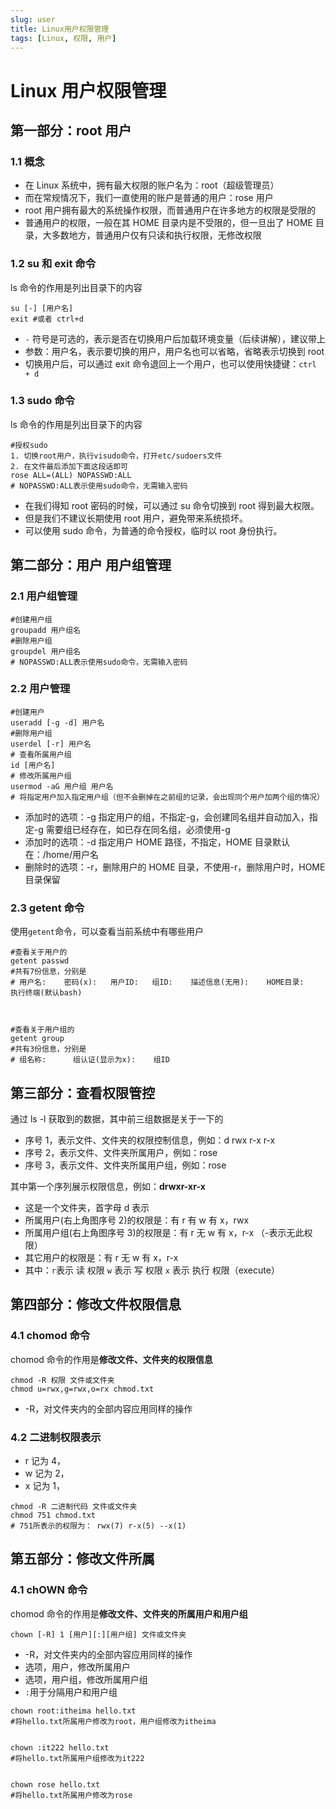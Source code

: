```yaml
---
slug: user
title: Linux用户权限管理
tags: [Linux, 权限, 用户]
---
```


# Linux 用户权限管理

## 第一部分：root 用户

### 1.1 概念

- 在 Linux 系统中，拥有最大权限的账户名为：root（超级管理员）
- 而在常规情况下，我们一直使用的账户是普通的用户：rose 用户
- root 用户拥有最大的系统操作权限，而普通用户在许多地方的权限是受限的
- 普通用户的权限，一般在其 HOME 目录内是不受限的，但一旦出了 HOME 目录，大多数地方，普通用户仅有只读和执行权限，无修改权限

### 1.2 su 和 exit 命令

ls 命令的作用是列出目录下的内容

```shell
su [-] [用户名]
exit #或者 ctrl+d
```

- `-` 符号是可选的，表示是否在切换用户后加载环境变量（后续讲解），建议带上
- 参数：用户名，表示要切换的用户，用户名也可以省略，省略表示切换到 root
- 切换用户后，可以通过 exit 命令退回上一个用户，也可以使用快捷键：`ctrl + d`

### 1.3 sudo 命令

ls 命令的作用是列出目录下的内容

```shell
#授权sudo
1. 切换root用户，执行visudo命令，打开etc/sudoers文件
2. 在文件最后添加下面这段话即可
rose ALL=(ALL) NOPASSWD:ALL
# NOPASSWD:ALL表示使用sudo命令，无需输入密码
```

- 在我们得知 root 密码的时候，可以通过 su 命令切换到 root 得到最大权限。
- 但是我们不建议长期使用 root 用户，避免带来系统损坏。
- 可以使用 sudo 命令，为普通的命令授权，临时以 root 身份执行。

## 第二部分：用户 用户组管理

### 2.1 用户组管理

```shell
#创建用户组
groupadd 用户组名
#删除用户组
groupdel 用户组名
# NOPASSWD:ALL表示使用sudo命令，无需输入密码
```

### 2.2 用户管理

```shell
#创建用户
useradd [-g -d] 用户名
#删除用户组
userdel [-r] 用户名
# 查看所属用户组
id [用户名]
# 修改所属用户组
usermod -aG 用户组 用户名
# 将指定用户加入指定用户组（但不会删掉在之前组的记录，会出现同个用户加两个组的情况）
```

- 添加时的选项：-g 指定用户的组，不指定-g，会创建同名组并自动加入，指定-g 需要组已经存在，如已存在同名组，必须使用-g
- 添加时的选项：-d 指定用户 HOME 路径，不指定，HOME 目录默认在：/home/用户名
- 删除时的选项：-r，删除用户的 HOME 目录，不使用-r，删除用户时，HOME 目录保留

### 2.3 getent 命令

使用`getent`命令，可以查看当前系统中有哪些用户

```shell
#查看关于用户的
getent passwd
#共有7份信息，分别是
# 用户名:    密码(x):   用户ID:   组ID:    描述信息(无用):    HOME目录:    执行终端(默认bash)



#查看关于用户组的
getent group
#共有3份信息，分别是
# 组名称:      组认证(显示为x):    组ID
```

## 第三部分：查看权限管控

通过 ls -l 获取到的数据，其中前三组数据是关于一下的

- 序号 1，表示文件、文件夹的权限控制信息，例如：d rwx r-x r-x
- 序号 2，表示文件、文件夹所属用户，例如：rose
- 序号 3，表示文件、文件夹所属用户组，例如：rose

其中第一个序列展示权限信息，例如：**drwxr-xr-x**

- 这是一个文件夹，首字母 d 表示
- 所属用户(右上角图序号 2)的权限是：有 r 有 w 有 x，rwx
- 所属用户组(右上角图序号 3)的权限是：有 r 无 w 有 x，r-x （-表示无此权限）
- 其它用户的权限是：有 r 无 w 有 x，r-x
- 其中：`r`表示 读 权限 `w` 表示 写 权限 `x` 表示 执行 权限（execute）

## 第四部分：修改文件权限信息

### 4.1 chomod 命令

chomod 命令的作用是**修改文件、文件夹的权限信息**

```shell
chmod -R 权限 文件或文件夹
chmod u=rwx,g=rwx,o=rx chmod.txt

```

- -R，对文件夹内的全部内容应用同样的操作

### 4.2 二进制权限表示

- r 记为 4，
- w 记为 2，
- x 记为 1，

```shell
chmod -R 二进制代码 文件或文件夹
chmod 751 chmod.txt
# 751所表示的权限为： rwx(7) r-x(5) --x(1)
```

## 第五部分：修改文件所属

### 4.1 chOWN 命令

chomod 命令的作用是**修改文件、文件夹的所属用户和用户组**

```shell
chown [-R] 1 [用户][:][用户组] 文件或文件夹

```

- -R，对文件夹内的全部内容应用同样的操作
- 选项，用户，修改所属用户
- 选项，用户组，修改所属用户组
- `:`用于分隔用户和用户组

```shell
chown root:itheima hello.txt
#将hello.txt所属用户修改为root，用户组修改为itheima


chown :it222 hello.txt
#将hello.txt所属用户组修改为it222


chown rose hello.txt
#将hello.txt所属用户修改为rose

```
